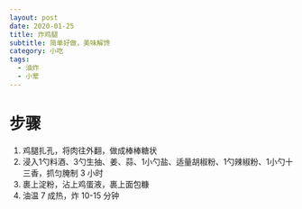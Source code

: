 ```yaml
---
layout: post
date: 2020-01-25
title: 炸鸡腿
subtitle: 简单好做，美味解馋
category: 小吃
tags:
  - 油炸
  - 小荤
---
```


# 步骤

1. 鸡腿扎孔，将肉往外翻，做成棒棒糖状
2. 浸入1勺料酒、3勺生抽、姜、蒜、1小勺盐、适量胡椒粉、1勺辣椒粉、1小勺十三香，抓匀腌制 3 小时
3. 裹上淀粉，沾上鸡蛋液，裹上面包糠
4. 油温 7 成热，炸 10-15 分钟